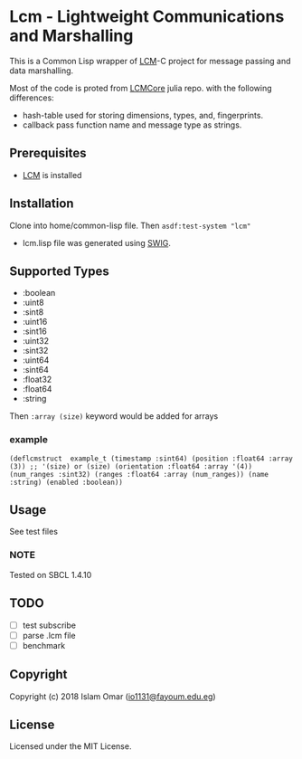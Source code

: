 # Lcm - Lightweight Communications and Marshalling

This is a Common Lisp wrapper of [LCM](https://github.com/lcm-proj/lcm)-C project for message passing and data marshalling.

Most of the code is proted from [LCMCore](https://github.com/JuliaRobotics/LCMCore.jl) julia repo. with the following differences:

 - hash-table used for storing dimensions, types, and, fingerprints.
 - callback pass function name and message type as strings.

## Prerequisites

- [LCM](https://github.com/lcm-proj/lcm) is installed

## Installation

Clone into home/common-lisp file. Then `asdf:test-system "lcm"`

- lcm.lisp file was generated using [SWIG](http://www.swig.org/).

## Supported Types

* :boolean
* :uint8
* :sint8
* :uint16
* :sint16
* :uint32
* :sint32
* :uint64
* :sint64
* :float32
* :float64
* :string

Then `:array (size)` keyword would be added for arrays

### example

`
(deflcmstruct  example_t
    (timestamp :sint64)
  (position :float64 :array (3)) ;; '(size) or (size)
  (orientation :float64 :array '(4))
  (num_ranges :sint32)
  (ranges :float64 :array (num_ranges))
  (name :string)
  (enabled :boolean))
`

## Usage

See test files

### NOTE

Tested on SBCL 1.4.10

## TODO

- [ ] test subscribe
- [ ] parse .lcm file
- [ ] benchmark

## Copyright

Copyright (c) 2018 Islam Omar (io1131@fayoum.edu.eg)

## License

Licensed under the MIT License.
